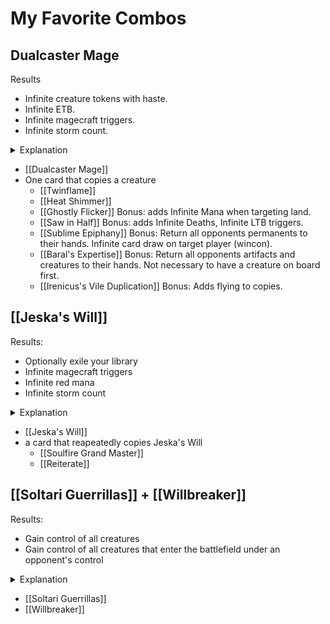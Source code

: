 # My Favorite Combos

## Dualcaster Mage

Results

- Infinite creature tokens with haste.
- Infinite ETB.
- Infinite magecraft triggers.
- Infinite storm count.

<details> <summary>Explanation</summary>
  
Prerequisites

- At least one creature on the battlefield.
- Dualcaster Mage in hand.
- A spell that can copy [[Dualcaster Mage]].
- Mana available to cast both cards once.

Steps

1. Cast a spell that can copy [[Dualcaster Mage]].
2. Holding priority, cast [[Dualcaster Mage]] by paying 1RR.
3. [[Dualcaster Mage]] enters the battlefield.
4. Using [[Dualcaster Mage]]'s ETB trigger, target the spell from step 1.
5. Resolve the copied spell, targeting and creating a token copy of [[Dualcaster Mage]].
7. Repeat from step 3.

More: https://edhrec.com/combos/dualcaster-mage

</details>

- [[Dualcaster Mage]]
- One card that copies a creature
  - [[Twinflame]]
  - [[Heat Shimmer]]
  - [[Ghostly Flicker]] Bonus: adds Infinite Mana when targeting land.
  - [[Saw in Half]] Bonus: adds Infinite Deaths, Infinite LTB triggers.
  - [[Sublime Epiphany]] Bonus: Return all opponents permanents to their hands. Infinite card draw on target player (wincon).
  - [[Baral's Expertise]] Bonus: Return all opponents artifacts and creatures to their hands. Not necessary to have a creature on board first.
  - [[Irenicus's Vile Duplication]] Bonus: Adds flying to copies.

## [[Jeska's Will]]

Results:
- Optionally exile your library
- Infinite magecraft triggers
- Infinite red mana
- Infinite storm count

<details> <summary>Explanation</summary>

Prerequisites:
- [[Jeska's Will]] in hand
- [[Soulfire Grand Master]] on the battlefield.
- An opponent has at least eight cards in hand available for infinite mana.

Steps:
1. If applicable, cast or use the ability that will copy Jeska's will.
2. Cast [[Jeska's Will]] by for 2R, targeting a player with at least 7 cards in hand.
3. If applicable, hold priority and cast or use the ability that can copy Jeska's will from the stack.
4. Return [[Jeska's Will]] to your hand.
5. Repeat from step 1
If an opponent has eight or more cards in their hand, this combo nets infinite red mana.
If you control a commander, you may choose both of Jeska's Will's modes to exile your library.

More: https://edh-combos.com/combo/22194/

</details>

- [[Jeska's Will]]
- a card that reapeatedly copies Jeska's Will
  - [[Soulfire Grand Master]]
  - [[Reiterate]]

## [[Soltari Guerrillas]] + [[Willbreaker]]

Results:
- Gain control of all creatures
- Gain control of all creatures that enter the battlefield under an opponent's control

<details> <summary>Explanation</summary>
  
Prerequisites:
- Soltari Guerrillas on the battlefield
- Willbreaker on the battlefield
  
Steps:

1. Activate Soltari Guerrillas targeting any creature an opponent controls
2. Willbreaker triggers, causing you to gain control of that creature for as long as you control Willbreaker
3. Repeat from step 1

</details>

- [[Soltari Guerrillas]]
- [[Willbreaker]]
